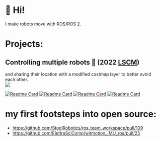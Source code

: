 
# 👋 Hi!
I make robots move with ROS/ROS 2.


# Projects:
## Controlling multiple robots 🤖 (2022 [LSCM](https://www.lscm.hk/eng/))
and sharing their location with a modified costmap layer to better avoid each other.  
![](https://github.com/JosefGst/lscm_deliverybot/blob/humble/images/split_screen_delivery.gif)


<!-- repos -->
[![Readme Card](https://github-readme-stats.vercel.app/api/pin/?username=josefgst&repo=urdf_basic_shapes)](https://github.com/JosefGst/urdf_basic_shapes)
[![Readme Card](https://github-readme-stats.vercel.app/api/pin/?username=josefgst&repo=a21_sonar)](https://github.com/JosefGst/a21_sonar)
[![Readme Card](https://github-readme-stats.vercel.app/api/pin/?username=josefgst&repo=rmdx_driver)](https://github.com/JosefGst/rmdx_driver)
[![Readme Card](https://github-readme-stats.vercel.app/api/pin/?username=josefgst&repo=zlac_ros2)](https://github.com/JosefGst/zlac_ros2)
<!-- [![Readme Card](https://github-readme-stats.vercel.app/api/pin/?username=josefgst&repo=lscm_deliverybot)](https://github.com/JosefGst/lscm_deliverybot) -->

<!-- states -->
<!-- <img src="https://github-readme-stats.vercel.app/api?username=josefgst&show_icons=true"/> -->
<!-- top languages used -->
<!-- <img src="https://github-readme-stats.vercel.app/api/top-langs?username=josefgst"/> -->
<!-- <img src="https://github-readme-streak-stats.herokuapp.com/?user=josefgst"/> -->


# my first footsteps into open source:
- https://github.com/StoglRobotics/ros_team_workspace/pull/109  
- https://github.com/ElettraSciComp/witmotion_IMU_ros/pull/25


<!---
JosefGst/JosefGst is a ✨ special ✨ repository because its `README.md` (this file) appears on your GitHub profile.
You can click the Preview link to take a look at your changes.
--->
